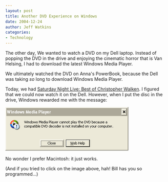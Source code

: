 ```yaml
---
layout: post
title: Another DVD Experience on Windows
date: 2004-12-24
author: Jeff Watkins
categories:
- Technology
---
```


The other day, We wanted to watch a DVD on my Dell laptop. Instead
of popping the DVD in the drive and enjoying the cinematic horror that
is Van Helsing, I had to download the latest Windows Media Player.

We ultimately watched the DVD on Anna's PowerBook, because the Dell
was taking *so* long to download Windows Media Player.

Today, we had <a href="http://www.imdb.com/title/tt0433446/?fr=c2l0ZT1kZnxteD0yMHxzZz0xfGxtPTIwMHx0dD1vbnxwbj0wfHE9U05MIENocmlzdG9waGVyIFdhbGtlbnxodG1sPTF8bm09b24_;fc=3;ft=20;fm=1">Saturday Night Live:
Best of Christopher Walken</a>. I figured that we could now watch it on the Dell. However, when I put the disc in the drive, Windows rewarded me with the message:

<div class="figure">
<img src="/images/WindowsMediaPlayer.png"/></div>

No wonder I prefer Macintosh: it just works.

(And if you tried to click on the image above, hah! Bill has you so
programmed...)